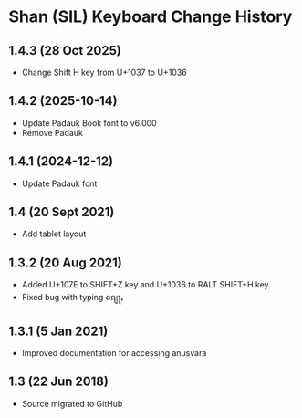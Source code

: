 Shan (SIL) Keyboard Change History
=======================

1.4.3 (28 Oct 2025)
------------------
* Change Shift H key from U+1037 to U+1036

1.4.2 (2025-10-14)
------------------
* Update Padauk Book font to v6.000
* Remove Padauk

1.4.1 (2024-12-12)
------------------
* Update Padauk font

1.4 (20 Sept 2021)
-----------------
* Add tablet layout

1.3.2 (20 Aug 2021)
-----------------
* Added U+107E to SHIFT+Z key and U+1036 to RALT SHIFT+H key
* Fixed bug with typing ၵျေႃႇ

1.3.1 (5 Jan 2021)
-----------------
* Improved documentation for accessing anusvara

1.3 (22 Jun 2018)
-----------------
* Source migrated to GitHub

